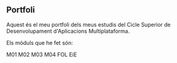 ## Portfoli

Aquest és el meu portfoli dels meus estudis del Cicle Superior de Desenvolupament d'Aplicacions Multiplataforma.

Els mòduls que he fet són:

M01
M02
M03
M04
FOL
EiE

